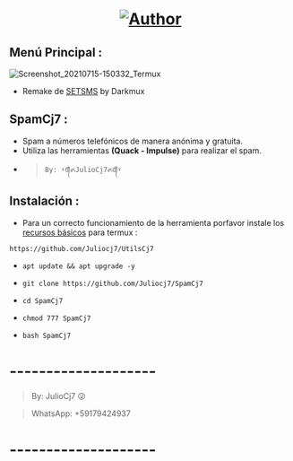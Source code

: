 <h1 align="center"><a href="https://github.com/Juliocj7"><img title="Author" src="https://img.shields.io/badge/Author-⍣᭕ᬁ᭖JulioCj7᭖᭕ᬁ⍣-svg?style=for-the-badge&logo=github"></a></h1>

## Menú Principal :
![Screenshot_20210715-150332_Termux](https://user-images.githubusercontent.com/81049859/125843960-d295046e-6883-4350-8279-66ddb7389155.png)

* Remake de [SETSMS](https://github.com/Darkmux/SETSMS) by Darkmux

## SpamCj7 :
* Spam a números telefónicos de manera anónima y gratuita.
* Utiliza las herramientas **(Quack - Impulse)** para realizar el spam.
- > ` By: ⍣᭕ᬁ᭖JulioCj7᭖᭕ᬁ⍣ `

## Instalación :

* Para un correcto funcionamiento de la herramienta porfavor instale los [recursos básicos](https://github.com/Juliocj7/UtilsCj7) para termux :

~~~
https://github.com/Juliocj7/UtilsCj7
~~~

* ` apt update && apt upgrade -y `

* ` git clone https://github.com/Juliocj7/SpamCj7 `

* ` cd SpamCj7 `

* ` chmod 777 SpamCj7 `

* ` bash SpamCj7 `

# --------------------

> By: JulioCj7 :stuck_out_tongue_winking_eye:

> WhatsApp: +59179424937

# --------------------
